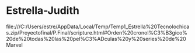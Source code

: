 # Estrella-Judith
file:///C:/Users/estre/AppData/Local/Temp/Temp1_Estrella%20Tecnolochicas.zip/Proyectofinal/P.Final/scripture.html#Orden%20cronol%C3%B3gico%20de%20todas%20las%20pel%C3%ADculas%20y%20series%20de%20Marvel
